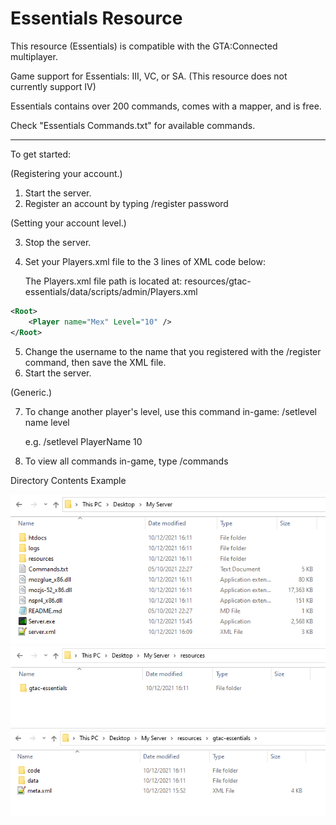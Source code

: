 # Essentials Resource
This resource (Essentials) is compatible with the GTA:Connected multiplayer.

Game support for Essentials: III, VC, or SA. (This resource does not currently support IV)

Essentials contains over 200 commands, comes with a mapper, and is free.

Check "Essentials Commands.txt" for available commands.

<hr>

To get started:

(Registering your account.)

1) Start the server.
2) Register an account by typing /register password



(Setting your account level.)

3) Stop the server.
4) Set your Players.xml file to the 3 lines of XML code below:

   The Players.xml file path is located at: resources/gtac-essentials/data/scripts/admin/Players.xml

```xml
<Root>
	<Player name="Mex" Level="10" />
</Root>
```

5) Change the username to the name that you registered with the /register command, then save the XML file.
6) Start the server.



(Generic.)

7) To change another player's level, use this command in-game: /setlevel name level

   e.g. /setlevel PlayerName 10
8) To view all commands in-game, type /commands



Directory Contents Example

![Image 1](pic1.png)
![Image 2](pic2.png)
![Image 3](pic3.png)
